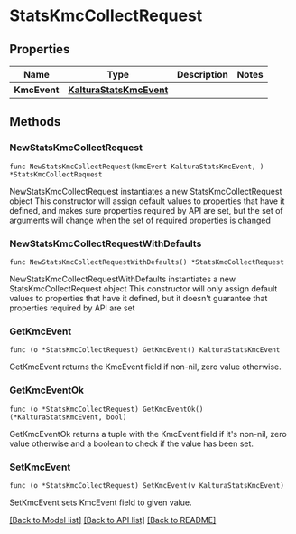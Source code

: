 # StatsKmcCollectRequest

## Properties

Name | Type | Description | Notes
------------ | ------------- | ------------- | -------------
**KmcEvent** | [**KalturaStatsKmcEvent**](KalturaStatsKmcEvent.md) |  | 

## Methods

### NewStatsKmcCollectRequest

`func NewStatsKmcCollectRequest(kmcEvent KalturaStatsKmcEvent, ) *StatsKmcCollectRequest`

NewStatsKmcCollectRequest instantiates a new StatsKmcCollectRequest object
This constructor will assign default values to properties that have it defined,
and makes sure properties required by API are set, but the set of arguments
will change when the set of required properties is changed

### NewStatsKmcCollectRequestWithDefaults

`func NewStatsKmcCollectRequestWithDefaults() *StatsKmcCollectRequest`

NewStatsKmcCollectRequestWithDefaults instantiates a new StatsKmcCollectRequest object
This constructor will only assign default values to properties that have it defined,
but it doesn't guarantee that properties required by API are set

### GetKmcEvent

`func (o *StatsKmcCollectRequest) GetKmcEvent() KalturaStatsKmcEvent`

GetKmcEvent returns the KmcEvent field if non-nil, zero value otherwise.

### GetKmcEventOk

`func (o *StatsKmcCollectRequest) GetKmcEventOk() (*KalturaStatsKmcEvent, bool)`

GetKmcEventOk returns a tuple with the KmcEvent field if it's non-nil, zero value otherwise
and a boolean to check if the value has been set.

### SetKmcEvent

`func (o *StatsKmcCollectRequest) SetKmcEvent(v KalturaStatsKmcEvent)`

SetKmcEvent sets KmcEvent field to given value.



[[Back to Model list]](../README.md#documentation-for-models) [[Back to API list]](../README.md#documentation-for-api-endpoints) [[Back to README]](../README.md)


